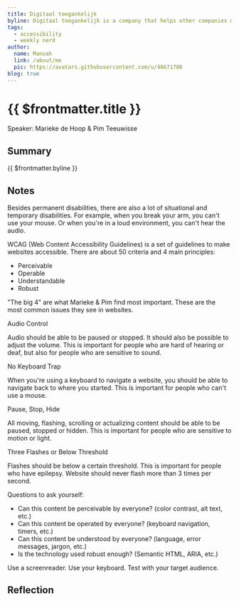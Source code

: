 ```yaml
---
title: Digitaal toegankelijk
byline: Digitaal toegankelijk is a company that helps other companies make their websites accessible. They talked about the most common issues they see in websites and how to avoid them.
tags:
  - accessibility
  - weekly nerd
author:
  name: Manoah
  link: /about/me
  pic: https://avatars.githubusercontent.com/u/46671786
blog: true
---
```


# {{ $frontmatter.title }}

Speaker: Marieke de Hoop & Pim Teeuwisse

## Summary

{{ $frontmatter.byline }}

## Notes

Besides permanent disabilities, there are also a lot of situational and temporary disabilities. For example, when you break your arm, you can't use your mouse. Or when you're in a loud environment, you can't hear the audio.

WCAG (Web Content Accessibility Guidelines) is a set of guidelines to make websites accessible. There are about 50 criteria and 4 main principles:

- Perceivable
- Operable
- Understandable
- Robust

"The big 4" are what Marieke & Pim find most important. These are the most common issues they see in websites.

Audio Control

Audio should be able to be paused or stopped. It should also be possible to adjust the volume. This is important for people who are hard of hearing or deaf, but also for people who are sensitive to sound.

No Keyboard Trap

When you're using a keyboard to navigate a website, you should be able to navigate back to where you started. This is important for people who can't use a mouse.

Pause, Stop, Hide

All moving, flashing, scrolling or actualizing content should be able to be paused, stopped or hidden. This is important for people who are sensitive to motion or light.

Three Flashes or Below Threshold

Flashes should be below a certain threshold. This is important for people who have epilepsy. Website should never flash more than 3 times per second.

Questions to ask yourself:

- Can this content be perceivable by everyone? (color contrast, alt text, etc.)
- Can this content be operated by everyone? (keyboard navigation, timers, etc.)
- Can this content be understood by everyone? (language, error messages, jargon, etc.)
- Is the technology used robust enough? (Semantic HTML, ARIA, etc.)

Use a screenreader. Use your keyboard. Test with your target audience.

## Reflection

